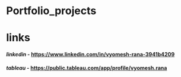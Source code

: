 # Portfolio_projects








# links

#### *linkedin* - https://www.linkedin.com/in/vyomesh-rana-3941b4209
#### *tableau* - https://public.tableau.com/app/profile/vyomesh.rana
